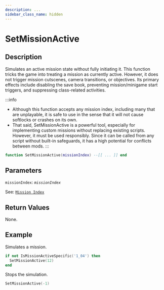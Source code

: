 ```yaml
---
description: ...
sidebar_class_name: hidden
---
```


# SetMissionActive

## Description

Simulates an active mission state without fully initiating it. This function tricks the game into treating a mission as currently active. However, it does not trigger mission cutscenes, camera transitions, or objectives. Its primary effects include disabling the save book, preventing mission/minigame start triggers, and suppressing class-related activities.

:::info
- Although this function accepts any mission index, including many that are unplayable, it is safe to use in the sense that it will not cause softlocks or crashes on its own.
- That said, SetMissionActive is a powerful tool, especially for implementing custom missions without replacing existing scripts. However, it must be used responsibly. Since it can be called from any script without built-in safeguards, it has a high potential for conflicts between mods.
:::

```lua
function SetMissionActive(missionIndex) --[[ ... ]] end
```

## Parameters

`missionIndex`: _`missionIndex`_

See: [`Mission Index`](/docs/01-game-reference/scripting-enumeration/mission-index)

## Return Values

None.

## Example

Simulates a mission.
```lua
if not IsMissionActiveSpecific('1_04') then
  SetMissionActive(12)
end
```

Stops the simulation.
```lua
SetMissionActive(-1)
```
